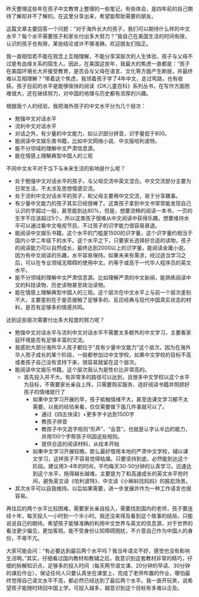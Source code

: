 
昨天整理这些年在孩子中文教育上整理的一些笔记，有些体会，是四年前的自己期待了解却并不了解的。在这里分享出来，希望能帮助需要的朋友。

这篇文章主要回答一个问题：“对于海外长大的孩子，我们可以期待什么样的中文水平？每个水平需要孩子和家长付出多大努力？”我自己在美国生活的时间有限，认识的孩子也有限，某些结论或许不够准确，欢迎朋友们指正。

我一直相信若不能在观念上互相理解，不能分享深层次的人生体验，孩子与父母不过是有血缘关系的陌生人。因此，在美国这些年，我最大的焦虑一直都是：“孩子在美国环境长大并接受教育，是否会与父母在语言、文化等方面产生断层，并最终难以互相理解？”带着这个焦虑，我领着孩子学了4年中文，走过弯路，也有收获。孩子目前的水平是能够愉快的阅读《DK儿童百科》系列丛书，在写作方面困难很大，还在继续努力，对中国的地理与历史都有浓厚的兴趣。


根据我个人的经验，我把海外孩子的中文水平分为几个层次：
- 勉强中文对话水平
- 流利中文对话水平
- 对话之外，有少量的中文能力，如认识部分拼音，识字量低于800。
- 能阅读中文娱乐类书籍，比如中文网络小说、中文版哈利波特。
- 能不分领域的理解中文严肃信息源。
- 能在情感上理解典型中国人的三观

不同中文水平对于当下与未来生活的影响是什么呢？
- 处于勉强中文对话水平的孩子，与父母交流中英文混合。中文交流部分主要为日常生活，不太涉及思想情感交流。
- 处于流利中文对话水平的孩子，和父母主要用中文交流，易于分享趣事。
- 有少量中文能力的孩子其实已经很棒了。这类孩子拿到中文书常常能发现自己认识的字超过一般，甚至能到达80%，但是，想要流畅的阅读一本书，一页的生字不应该超过5个。所以这类孩子很难从中文阅读中获得乐趣，想要维持水平可以通过看中文电视节目。不过孩子的识字能力很容易衰退。
- 能阅读中文娱乐书籍。这个水平的门槛是1500的识字量，这个识字量约相当于国内小学二年级下的水平。这个水平之下，只要家长选择好合适的读物，孩子的阅读能力可以自然成长，最终达到2000以上的识字量，能阅读金庸小说。因为有中文阅读的乐趣，水平容易保持。如果未来有需求，经过适当学习之后，可以在专业领域无障碍的使用中文。约等于或高于一代华人程序员的英文水平。
- 能不分领域的理解中文严肃信息源。比如理解严肃的中文新闻，能熟练阅读中文的科技读物、历史读物甚至政治读物。
- 能在情感上理解典型中国人的三观。这个层次在中文水平上与前一个层次差别不大，主要差别在于是否接触了足够多的、反应经典与现代中国真实状态的材料，是否有足够多的情感共鸣。

达到这些层次需要付出多大程度的努力呢？
- 勉强中文对话水平与流利中文对话水平不需要太多额外的中文学习，主要看家庭环境是否有足够丰富的交流。
- 我感到大部分海外华人孩子都位于“具有少量中文能力”这个层次。因为在海外华人孩子成长的某个阶段，一般都参加过中文学校，如果中文学校的目标不高或者孩子自己没有坚持下来，很容易就留在这个层次。
- 能阅读中文娱乐书籍。这个层次我认为是性价比非常高的。
  - 首先投入并不大。有非常多的路径可以达到，且很多中文学校以这个水平为目标，不需要家长亲自上阵，只需要购买服务、选好阅读书籍并照顾好孩子的情绪就行了
    - 如果中文学习开展的早，孩子抵触情绪不大，甚至连课文学习都不太需要。以我的经验来看，仅仅需要做下面几件事就可以了。 
      - 通过《四五快读》+更多字卡达到1500字
      - 教孩子拼音
      - 教孩子中文造字规则“形声”、“会意”，也就是认字认半边的能力，并用100个字帮孩子巩固这些规则。
      - 提供合适的阅读材料，从绘本开始
	- 如果中文学习开展较晚，那么最好借用本地的严肃中文学校，辅以课文学习，这样孩子不容易觉得枯燥。只要坚持到底，必然能到达这个阶段。建议用3-4年的时间，平均每天30-50分钟的认真学习，迅速达到这个水平，拖得越长越难。主要是为了和高速成长的英文水平抢时间，避免英文读《哈利波特》、中文读《小蝌蚪找妈妈》的尴尬场景。
- 其次水平可以自我维持。以后如果需要，进一步发展并作为一种工作语言也很容易。

再往后的两个水平比较困难，需要家长亲自投入，需要找到国内的老师，孩子要连续十年，每天投入一小时到一个半小时。我还没来得及看到这个故事的结局，只能说说自己的期待。希望孩子能够准确的利用中文世界与英文的信息源，对于世界的看法更少偏见，更加客观。能不受身份认知障碍困扰，不介意自己作为中国人的身份，不卑不亢。

大家可能会问：“有必要达到最后两个水平吗？我当年语文不好，感觉也没有影响生活啊。”其实，仔细看过国内教材和教辅之后，我意识到这套教材非常的精巧，仔细的拆解知识点，足够多的投入时间（每天两节语文课、20分钟的早读、30分钟的课后作业），保证任何人只要认真坐在课堂上，完成了老师布置的作业，哪怕最终觉得自己语文水平不高，都必然已经达到了最后两个水平。我一直开玩笑，说希望孩子能随时转回中国上学。可投入越多，越意识到这个目标有多难以企及。


